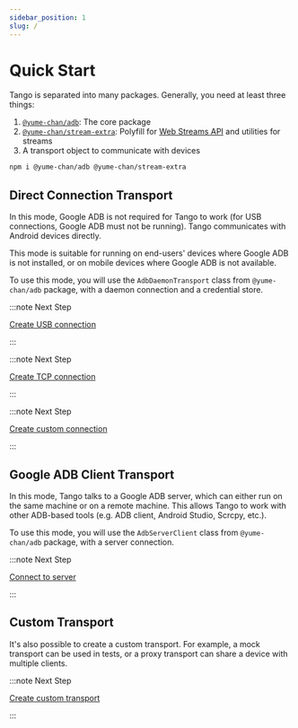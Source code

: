 ```yaml
---
sidebar_position: 1
slug: /
---
```


# Quick Start

<!--
cspell: ignore struct
cspell: ignore webusb
-->

Tango is separated into many packages. Generally, you need at least three things:

1. [`@yume-chan/adb`](https://www.npmjs.com/package/@yume-chan/adb): The core package
2. [`@yume-chan/stream-extra`](https://www.npmjs.com/package/@yume-chan/stream-extra): Polyfill for [Web Streams API](https://developer.mozilla.org/en-US/docs/Web/API/Streams_API) and utilities for streams
3. A transport object to communicate with devices

```sh npm2yarn
npm i @yume-chan/adb @yume-chan/stream-extra
```

## Direct Connection Transport

In this mode, Google ADB is not required for Tango to work (for USB connections, Google ADB must not be running). Tango communicates with Android devices directly.

This mode is suitable for running on end-users' devices where Google ADB is not installed, or on mobile devices where Google ADB is not available.

To use this mode, you will use the `AdbDaemonTransport` class from `@yume-chan/adb` package, with a daemon connection and a credential store.

<Tabs className="runtime-tabs" groupId="direct-connection">
<TabItem value="usb" label="USB">

:::note Next Step

[Create USB connection](./daemon/usb/device-manager.md)

:::

</TabItem>
<TabItem value="tcp" label="TCP">

:::note Next Step

[Create TCP connection](./daemon/tcp/enable.md)

:::

</TabItem>
<TabItem value="custom" label="Custom">

:::note Next Step

[Create custom connection](./daemon/custom-connection.md)

:::

</TabItem>
</Tabs>

## Google ADB Client Transport

In this mode, Tango talks to a Google ADB server, which can either run on the same machine or on a remote machine. This allows Tango to work with other ADB-based tools (e.g. ADB client, Android Studio, Scrcpy, etc.).

To use this mode, you will use the `AdbServerClient` class from `@yume-chan/adb` package, with a server connection.

:::note Next Step

[Connect to server](./server/connection.md)

:::

## Custom Transport

It's also possible to create a custom transport. For example, a mock transport can be used in tests, or a proxy transport can share a device with multiple clients.

:::note Next Step

[Create custom transport](./custom-transport.md)

:::
